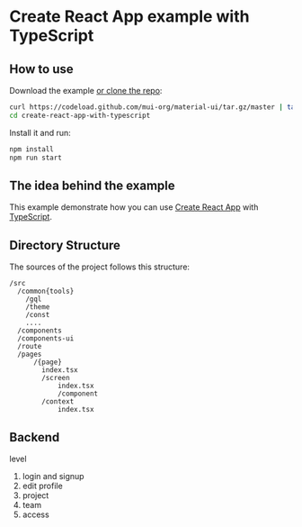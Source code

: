 # Create React App example with TypeScript

## How to use

Download the example [or clone the repo](https://github.com/mui-org/material-ui):

```bash
curl https://codeload.github.com/mui-org/material-ui/tar.gz/master | tar -xz --strip=2 material-ui-master/examples/create-react-app-with-typescript
cd create-react-app-with-typescript
```

Install it and run:

```bash
npm install
npm run start
```

## The idea behind the example

This example demonstrate how you can use [Create React App](https://github.com/facebookincubator/create-react-app) with [TypeScript](https://github.com/Microsoft/TypeScript).


## Directory Structure

The sources of the project follows this structure:

```
/src
  /common{tools}
    /gql
    /theme
    /const
    ....
  /components
  /components-ui
  /route
  /pages
      /{page}
        index.tsx
        /screen
            index.tsx
            /component
        /context
            index.tsx
```

## Backend
level

1. login  and signup
2. edit profile
3. project
4. team
5. access
